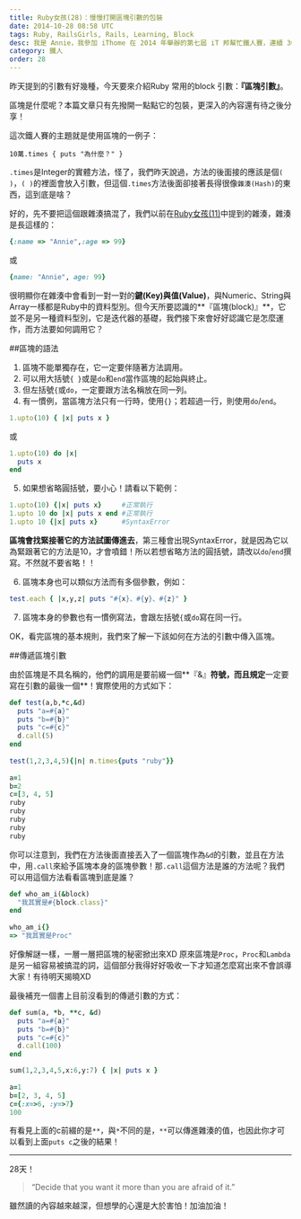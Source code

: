 ```yaml
---
title: Ruby女孩(28)：慢慢打開區塊引數的包裝
date: 2014-10-28 08:58 UTC
tags: Ruby, RailsGirls, Rails, Learning, Block
desc: 我是 Annie，我參加 iThome 在 2014 年舉辦的第七屆 iT 邦幫忙鐵人賽，連續 30 天不中斷地記錄自己學習 Ruby 的歷程，這一系列 30 篇文章，推薦給跟我一樣初學 Ruby 約半年的朋友參考。
category: 鐵人
order: 28
---
```


昨天提到的引數有好幾種，今天要來介紹Ruby 常用的block 引數：**『區塊引數』**。

區塊是什麼呢？本篇文章只有先撥開一點點它的包裝，更深入的內容還有待之後分享！

這次鐵人賽的主題就是使用區塊的一例子：

`10萬.times { puts "為什麼？" }`

`.times`是Integer的實體方法，怪了，我們昨天說過，方法的後面接的應該是個`( )`，`( )`的裡面會放入引數，但這個`.times`方法後面卻接著長得很像`雜湊(Hash)`的東西，這到底是啥？

好的，先不要把這個跟雜湊搞混了，我們以前在[Ruby女孩(11)](/ironman/2014-10-11-ruby-girl-11-ruby-hash-intro.html)中提到的雜湊，雜湊是長這樣的：

~~~ruby
{:name => "Annie",:age => 99}  
~~~

或

~~~ruby
{name: "Annie", age: 99}  
~~~

很明顯你在雜湊中會看到一對一對的**鍵(Key)**與**值(Value)**，與Numeric、String與Array一樣都是Ruby中的資料型別。但今天所要認識的**『區塊(block)』**，它並不是另一種資料型別，它是迭代器的基礎，我們接下來會好好認識它是怎麼運作，而方法要如何調用它？

##區塊的語法

1. 區塊不能單獨存在，它一定要伴隨著方法調用。
2. 可以用大括號`{ }`或是`do`和`end`當作區塊的起始與終止。
3. 但左括號`{`或`do`，一定要跟方法名稱放在同一列。
4. 有一慣例，當區塊方法只有一行時，使用`{}`；若超過一行，則使用`do`/`end`。

~~~ruby
1.upto(10) { |x| puts x }  
~~~

或

~~~ruby
1.upto(10) do |x|  
  puts x  
end  
~~~

5. 如果想省略圓括號，要小心！請看以下範例：

~~~ruby
1.upto(10) {|x| puts x}     #正常執行  
1.upto 10 do |x| puts x end #正常執行  
1.upto 10 {|x| puts x}      #SyntaxError  
~~~

**區塊會找緊接著它的方法試圖傳進去**，第三種會出現SyntaxError，就是因為它以為緊跟著它的方法是10，才會噴錯！所以若想省略方法的圓括號，請改以`do`/`end`撰寫。不然就不要省略！！

6. 區塊本身也可以類似方法而有多個參數，例如：

~~~ruby
test.each { |x,y,z| puts "#{x}、#{y}、#{z}" }  
~~~

7. 區塊本身的參數也有一慣例寫法，會跟左括號`{`或`do`寫在同一行。

OK，看完區塊的基本規則，我們來了解一下該如何在方法的引數中傳入區塊。

##傳遞區塊引數

由於區塊是不具名稱的，他們的調用是要前綴一個**『&』**符號，而且規定**一定要寫在引數的最後一個**！實際使用的方式如下：

~~~ruby
def test(a,b,*c,&d)  
  puts "a=#{a}"  
  puts "b=#{b}"  
  puts "c=#{c}"  
  d.call(5)  
end  
  
test(1,2,3,4,5){|n| n.times{puts "ruby"}}  
  
a=1  
b=2  
c=[3, 4, 5]  
ruby  
ruby  
ruby  
ruby  
ruby  
~~~

你可以注意到，我們在方法後面直接丟入了一個區塊作為`&d`的引數，並且在方法中，用`.call`來給予區塊本身的區塊參數！那`.call`這個方法是誰的方法呢？我們可以用這個方法看看區塊到底是誰？

~~~ruby
def who_am_i(&block)  
  "我其實是#{block.class}"  
end  
  
who_am_i{}  
=> "我其實是Proc"  
~~~

好像解謎一樣，一層一層把區塊的秘密掀出來XD 原來區塊是`Proc`，`Proc`和`Lambda`是另一組容易被搞混的詞，這個部分我得好好吸收一下才知道怎麼寫出來不會誤導大家！有待明天揭曉XD

最後補充一個書上目前沒看到的傳遞引數的方式：

~~~ruby
def sum(a, *b, **c, &d)  
  puts "a=#{a}"  
  puts "b=#{b}"  
  puts "c=#{c}"  
  d.call(100)  
end  

sum(1,2,3,4,5,x:6,y:7) { |x| puts x }  
  
a=1  
b=[2, 3, 4, 5]  
c={:x=>6, :y=>7}  
100  
~~~

有看見上面的c前綴的是`**`，與`*`不同的是，`**`可以傳進雜湊的值，也因此你才可以看到上面`puts c`之後的結果！

---

28天！

> “Decide that you want it more than you are afraid of it.”

雖然讀的內容越來越深，但想學的心還是大於害怕！加油加油！
